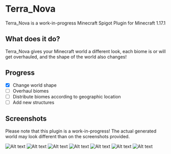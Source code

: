 # Terra_Nova

Terra_Nova is a work-in-progress Minecraft Spigot Plugin for Minecraft 1.17.1

## What does it do?
Terra_Nova gives your Minecraft world a different look, each biome is or will get overhauled, and the shape of the world also changes!

## Progress
- [x] Change world shape
- [ ] Overhaul biomes
- [ ] Distribute biomes according to geographic location
- [ ] Add new structures

## Screenshots

Please note that this plugin is a work-in-progress!
The actual generated world may look different than on the screenshots provided.

![Alt text](../screenshots/screenshots/2021-09-10_15.05.30.png?raw=true "Screenshot 1")
![Alt text](/screenshots/2021-09-10_15.04.01.png?raw=true "Screenshot 2")
![Alt text](/screenshots/2021-09-11_13.12.28.png?raw=true "Screenshot 3")
![Alt text](/screenshots/2021-09-11_13.13.30.png?raw=true "Screenshot 4")
![Alt text](/screenshots/2021-09-12_19.17.06.png?raw=true "Screenshot 5")
![Alt text](/screenshots/2021-09-12_20.18.39.png?raw=true "Screenshot 6")
![Alt text](/screenshots/2021-09-12_20.18.49.png?raw=true "Screenshot 7")
